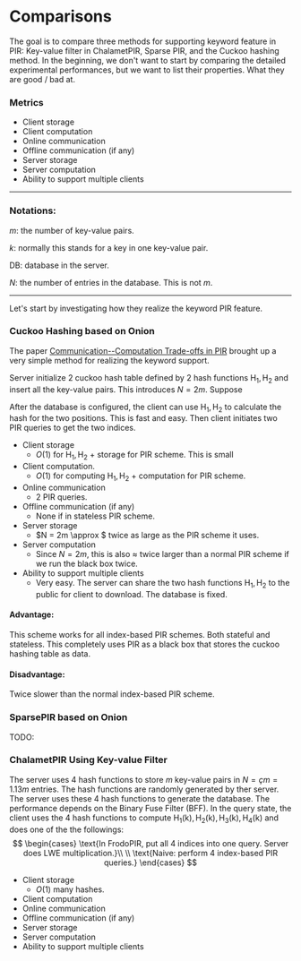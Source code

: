 # Comparisons

The goal is to compare three methods for supporting keyword feature in PIR: Key-value filter in ChalametPIR, Sparse PIR, and the Cuckoo hashing method. In the beginning, we don't want to start by comparing the detailed experimental performances, but we want to list their properties. What they are good / bad at.

### Metrics

- Client storage
- Client computation
- Online communication
- Offline communication (if any)
- Server storage
- Server computation
- Ability to support multiple clients

---

### Notations:

$m$: the number of key-value pairs.

$k$: normally this stands for a key in one key-value pair. 

DB: database in the server.

$N$: the number of entries in the database. This is not $m$.

---

Let's start by investigating how they realize the keyword PIR feature. 

### Cuckoo Hashing based on Onion

The paper [Communication--Computation Trade-offs in PIR](https://eprint.iacr.org/2019/1483) brought up a very simple method for realizing the keyword support. 

Server initialize 2 cuckoo hash table defined by 2 hash functions $\mathrm{H}_1, \mathrm{H}_2$ and insert all the key-value pairs. This introduces $N = 2m$. Suppose 

After the database is configured, the client can use $\mathrm{H_1, H_2}$ to calculate the hash for the two positions. This is fast and easy. Then client initiates two PIR queries to get the two indices.

- Client storage
  - $O(1)$ for $\mathrm{H_1, H_2}$ + storage for PIR scheme. This is small
- Client computation.
  - $O(1)$ for computing $\mathrm{H_1, H_2}$ + computation for PIR scheme.
- Online communication
  - 2 PIR queries.
- Offline communication (if any)
  - None if in stateless PIR scheme.
- Server storage
  - $N = 2m \approx $ twice as large as the PIR scheme it uses.
- Server computation
  - Since $N = 2m$, this is also $\approx$ twice larger than a normal PIR scheme if we run the black box twice.
- Ability to support multiple clients
  - Very easy. The server can share the two hash functions $\mathrm{H_1, H_2}$ to the public for client to download. The database is fixed.

#### Advantage: 

This scheme works for all index-based PIR schemes. Both stateful and stateless. This completely uses PIR as a black box that stores the cuckoo hashing table as data.

#### Disadvantage: 

Twice slower than the normal index-based PIR scheme. 



### SparsePIR based on Onion 

TODO:

### ChalametPIR Using Key-value Filter

The server uses 4 hash functions to store $m$ key-value pairs in $N = ç m = 1.13m$ entries. The hash functions are randomly generated by ther server. The server uses these 4 hash functions to generate the database. The performance depends on the Binary Fuse Filter (BFF). In the query state, the client uses the 4 hash functions to compute $\mathrm{H_1(k), H_2(k), H_3(k), H_4(k)}$ and does one of the the followings: 
$$
\begin{cases}
\text{In FrodoPIR, put all 4 indices into one query. Server does LWE multiplication.}\\
\\
\text{Naive: perform 4 index-based PIR queries.}
\end{cases}
$$


- Client storage
  - $O(1)$ many hashes.
- Client computation
- Online communication
- Offline communication (if any)
- Server storage
- Server computation
- Ability to support multiple clients


















